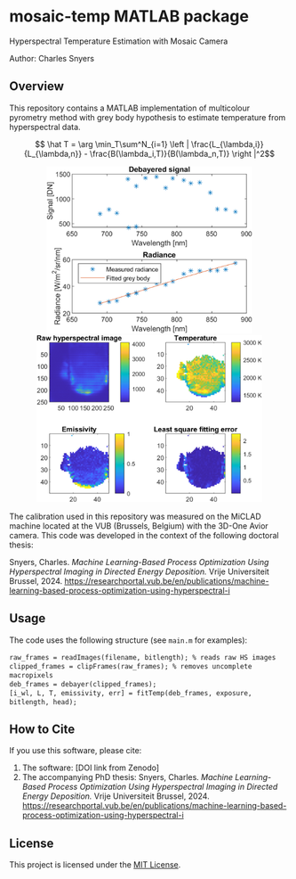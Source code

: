 # mosaic-temp MATLAB package
Hyperspectral Temperature Estimation with Mosaic Camera

Author: Charles Snyers

## Overview

This repository contains a MATLAB implementation of multicolour pyrometry method with grey body hypothesis to estimate temperature from hyperspectral data.

$$ \hat T = \arg \min_T\sum^N_{i=1} \left | \frac{L_{\lambda,i}}{L_{\lambda,n}} - \frac{B(\lambda_i,T)}{B(\lambda_n,T)} \right |^2$$

<div style="text-align: center;">
<img src="figures/radianceplot_precitec.png" height="300"> <img src="figures/fullplot_precitec.png" height="300">
</div>


The calibration used in this repository was measured on the MiCLAD machine located at the VUB (Brussels, Belgium) with the 3D-One Avior camera. This code was developed in the context of the following doctoral thesis: 

Snyers, Charles. *Machine Learning-Based Process Optimization Using Hyperspectral Imaging in Directed Energy Deposition.* Vrije Universiteit Brussel, 2024. https://researchportal.vub.be/en/publications/machine-learning-based-process-optimization-using-hyperspectral-i

## Usage

The code uses the following structure (see `main.m` for examples):

    raw_frames = readImages(filename, bitlength); % reads raw HS images
    clipped_frames = clipFrames(raw_frames); % removes uncomplete macropixels
    deb_frames = debayer(clipped_frames);
    [i_wl, L, T, emissivity, err] = fitTemp(deb_frames, exposure, bitlength, head);


## How to Cite

If you use this software, please cite:

1. The software: [DOI link from Zenodo]
2. The accompanying PhD thesis: Snyers, Charles. *Machine Learning-Based Process Optimization Using Hyperspectral Imaging in Directed Energy Deposition.* Vrije Universiteit Brussel, 2024. https://researchportal.vub.be/en/publications/machine-learning-based-process-optimization-using-hyperspectral-i

## License

This project is licensed under the [MIT License](LICENSE).